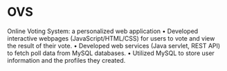 # OVS
Online Voting System: a personalized web application 
• Developed interactive webpages (JavaScript/HTML/CSS) for users to vote and view the result of their vote.
• Developed web services (Java servlet, REST API) to fetch poll data from MySQL databases. 
• Utilized MySQL to store user information and the profiles they created. 
